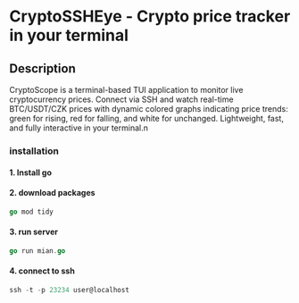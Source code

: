 # CryptoSSHEye - Crypto price tracker in your terminal
## Description
CryptoScope is a terminal-based TUI application to monitor live cryptocurrency prices. 
Connect via SSH and watch real-time BTC/USDT/CZK prices with dynamic colored graphs 
indicating price trends: green for rising, red for falling, and white for unchanged. 
Lightweight, fast, and fully interactive in your terminal.n

### installation
#### 1. Install go
#### 2. download packages
```go
go mod tidy
```
#### 3. run server
```go
go run mian.go
```
#### 4. connect to ssh
```go
ssh -t -p 23234 user@localhost
```
